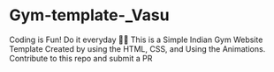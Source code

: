 # Gym-template-_Vasu
Coding is Fun! Do it everyday 💯💯 This is a Simple Indian Gym Website Template Created by using the HTML, CSS, and Using the Animations. Contribute to this repo and submit a PR
